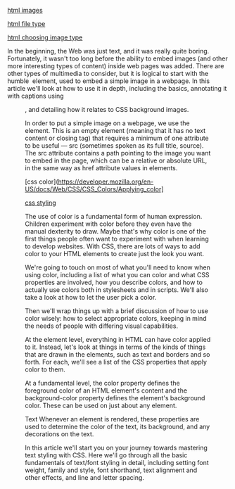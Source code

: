 [html images](https://developer.mozilla.org/en-US/docs/Learn/HTML/Multimedia_and_embedding/Images_in_HTML)

[html file type](https://developer.mozilla.org/en-US/docs/Web/Media/Formats/Image_types)

[html choosing image type](https://developer.mozilla.org/en-US/docs/Web/Media/Formats/Image_types#choosing_an_image_format)

In the beginning, the Web was just text, and it was really quite boring. Fortunately, it wasn't too long before the ability to embed images (and other more interesting types of content) inside web pages was added. There are other types of multimedia to consider, but it is logical to start with the humble <img> element, used to embed a simple image in a webpage. In this article we'll look at how to use it in depth, including the basics, annotating it with captions using <figure>, and detailing how it relates to CSS background images.
  
  In order to put a simple image on a webpage, we use the <img> element. This is an empty element (meaning that it has no text content or closing tag) that requires a minimum of one attribute to be useful — src (sometimes spoken as its full title, source). The src attribute contains a path pointing to the image you want to embed in the page, which can be a relative or absolute URL, in the same way as href attribute values in <a> elements.
  
  [css color](https://developer.mozilla.org/en-US/docs/Web/CSS/CSS_Colors/Applying_color]
  
  [css styling](https://developer.mozilla.org/en-US/docs/Learn/CSS/Styling_text/Fundamentals)
  
  The use of color is a fundamental form of human expression. Children experiment with color before they even have the manual dexterity to draw. Maybe that's why color is one of the first things people often want to experiment with when learning to develop websites. With CSS, there are lots of ways to add color to your HTML elements to create just the look you want.

We're going to touch on most of what you'll need to know when using color, including a list of what you can color and what CSS properties are involved, how you describe colors, and how to actually use colors both in stylesheets and in scripts. We'll also take a look at how to let the user pick a color.

Then we'll wrap things up with a brief discussion of how to use color wisely: how to select appropriate colors, keeping in mind the needs of people with differing visual capabilities.
  
  At the element level, everything in HTML can have color applied to it. Instead, let's look at things in terms of the kinds of things that are drawn in the elements, such as text and borders and so forth. For each, we'll see a list of the CSS properties that apply color to them.

At a fundamental level, the color property defines the foreground color of an HTML element's content and the background-color property defines the element's background color. These can be used on just about any element.

Text
Whenever an element is rendered, these properties are used to determine the color of the text, its background, and any decorations on the text.
  
  In this article we'll start you on your journey towards mastering text styling with CSS. Here we'll go through all the basic fundamentals of text/font styling in detail, including setting font weight, family and style, font shorthand, text alignment and other effects, and line and letter spacing.

